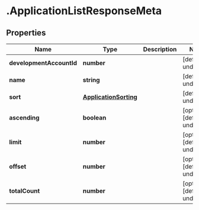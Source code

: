# .ApplicationListResponseMeta

## Properties

Name | Type | Description | Notes
------------ | ------------- | ------------- | -------------
**developmentAccountId** | **number** |  | [default to undefined]
**name** | **string** |  | [default to undefined]
**sort** | [**ApplicationSorting**](ApplicationSorting.md) |  | [default to undefined]
**ascending** | **boolean** |  | [optional] [default to undefined]
**limit** | **number** |  | [optional] [default to undefined]
**offset** | **number** |  | [optional] [default to undefined]
**totalCount** | **number** |  | [optional] [default to undefined]

